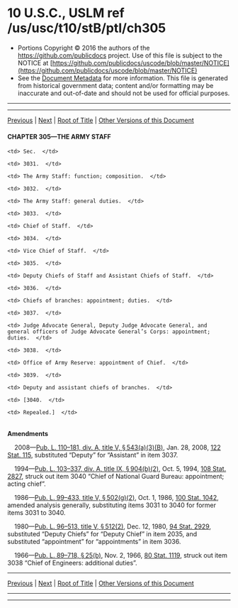 ---
---

# 10 U.S.C., USLM ref /us/usc/t10/stB/ptI/ch305

* Portions Copyright © 2016 the authors of the https://github.com/publicdocs project.
  Use of this file is subject to the NOTICE at [https://github.com/publicdocs/uscode/blob/master/NOTICE](https://github.com/publicdocs/uscode/blob/master/NOTICE)
* See the [Document Metadata](././../../../../../..//README.md) for more information.
  This file is generated from historical government data; content and/or formatting may be inaccurate and out-of-date and should not be used for official purposes.

----------
----------

[Previous](./../../../../../..//us/usc/t10/stB/ptI/ch303/m__us_usc_t10_s3024.md) | [Next](./../../../../../..//us/usc/t10/stB/ptI/ch305/m__us_usc_t10_s3031.md) | [Root of Title](./../../../../../../) | [Other Versions of this Document](https://publicdocs.github.io/go/links?ns=uslm&ref=%2Fus%2Fusc%2Ft10%2FstB%2FptI%2Fch305)

#### CHAPTER 305—THE ARMY STAFF

<table>

  <tr>

    <td> Sec.  </td>

  </tr>

  <tr>

    <td> 3031.  </td>

    <td> The Army Staff: function; composition.  </td>

  </tr>

  <tr>

    <td> 3032.  </td>

    <td> The Army Staff: general duties.  </td>

  </tr>

  <tr>

    <td> 3033.  </td>

    <td> Chief of Staff.  </td>

  </tr>

  <tr>

    <td> 3034.  </td>

    <td> Vice Chief of Staff.  </td>

  </tr>

  <tr>

    <td> 3035.  </td>

    <td> Deputy Chiefs of Staff and Assistant Chiefs of Staff.  </td>

  </tr>

  <tr>

    <td> 3036.  </td>

    <td> Chiefs of branches: appointment; duties.  </td>

  </tr>

  <tr>

    <td> 3037.  </td>

    <td> Judge Advocate General, Deputy Judge Advocate General, and general officers of Judge Advocate General’s Corps: appointment; duties.  </td>

  </tr>

  <tr>

    <td> 3038.  </td>

    <td> Office of Army Reserve: appointment of Chief.  </td>

  </tr>

  <tr>

    <td> 3039.  </td>

    <td> Deputy and assistant chiefs of branches.  </td>

  </tr>

  <tr>

    <td> [3040.  </td>

    <td> Repealed.]  </td>

  </tr>

</table>

 __Amendments__ 

    2008—[Pub. L. 110–181, div. A, title V, § 543(a)(3)(B)][/us/pl/110/181/s543/a/3/B], Jan. 28, 2008, [122 Stat. 115][/us/stat/122/115], substituted “Deputy” for “Assistant” in item 3037.

    1994—[Pub. L. 103–337, div. A, title IX, § 904(b)(2)][/us/pl/103/337/s904/b/2], Oct. 5, 1994, [108 Stat. 2827][/us/stat/108/2827], struck out item 3040 “Chief of National Guard Bureau: appointment; acting chief”.

    1986—[Pub. L. 99–433, title V, § 502(g)(2)][/us/pl/99/433/s502/g/2], Oct. 1, 1986, [100 Stat. 1042][/us/stat/100/1042], amended analysis generally, substituting items 3031 to 3040 for former items 3031 to 3040.

    1980—[Pub. L. 96–513, title V, § 512(2)][/us/pl/96/513/s512/2], Dec. 12, 1980, [94 Stat. 2929][/us/stat/94/2929], substituted “Deputy Chiefs” for “Deputy Chief” in item 2035, and substituted “appointment” for “appointments” in item 3036.

    1966—[Pub. L. 89–718, § 25(b)][/us/pl/89/718/s25/b], Nov. 2, 1966, [80 Stat. 1119][/us/stat/80/1119], struck out item 3038 “Chief of Engineers: additional duties”.

----------

[Previous](./../../../../../..//us/usc/t10/stB/ptI/ch303/m__us_usc_t10_s3024.md) | [Next](./../../../../../..//us/usc/t10/stB/ptI/ch305/m__us_usc_t10_s3031.md) | [Root of Title](./../../../../../../) | [Other Versions of this Document](https://publicdocs.github.io/go/links?ns=uslm&ref=%2Fus%2Fusc%2Ft10%2FstB%2FptI%2Fch305)

----------
----------

[/us/pl/110/181/s543/a/3/B]: https://publicdocs.github.io/go/links?ns=uslm&ref=%2Fus%2Fpl%2F110%2F181%2Fs543%2Fa%2F3%2FB
[/us/stat/122/115]: https://publicdocs.github.io/go/links?ns=uslm&ref=%2Fus%2Fstat%2F122%2F115
[/us/pl/103/337/s904/b/2]: https://publicdocs.github.io/go/links?ns=uslm&ref=%2Fus%2Fpl%2F103%2F337%2Fs904%2Fb%2F2
[/us/stat/108/2827]: https://publicdocs.github.io/go/links?ns=uslm&ref=%2Fus%2Fstat%2F108%2F2827
[/us/pl/99/433/s502/g/2]: https://publicdocs.github.io/go/links?ns=uslm&ref=%2Fus%2Fpl%2F99%2F433%2Fs502%2Fg%2F2
[/us/stat/100/1042]: https://publicdocs.github.io/go/links?ns=uslm&ref=%2Fus%2Fstat%2F100%2F1042
[/us/pl/96/513/s512/2]: https://publicdocs.github.io/go/links?ns=uslm&ref=%2Fus%2Fpl%2F96%2F513%2Fs512%2F2
[/us/stat/94/2929]: https://publicdocs.github.io/go/links?ns=uslm&ref=%2Fus%2Fstat%2F94%2F2929
[/us/pl/89/718/s25/b]: https://publicdocs.github.io/go/links?ns=uslm&ref=%2Fus%2Fpl%2F89%2F718%2Fs25%2Fb
[/us/stat/80/1119]: https://publicdocs.github.io/go/links?ns=uslm&ref=%2Fus%2Fstat%2F80%2F1119


